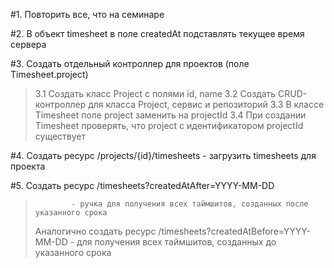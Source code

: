 #1. Повторить все, что на семинаре

#2. В объект timesheet в поле createdAt подставлять текущее время сервера

#3. Создать отдельный контроллер для проектов (поле Timesheet.project)

>3.1 Создать класс Project с полями id, name
>3.2 Создать CRUD-контроллер для класса Project, сервис и репозиторий
>3.3 В классе Timesheet поле project заменить на projectId
>3.4 При создании Timesheet проверять, что project с идентификатором projectId существует

#4. Создать ресурс /projects/{id}/timesheets - загрузить timesheets для проекта

#5. Создать ресурс /timesheets?createdAtAfter=YYYY-MM-DD

>             - ручка для получения всех таймшитов, созданных после указанного срока
>    Аналогично создать ресурс /timesheets?createdAtBefore=YYYY-MM-DD
>              - для получения всех таймшитов, созданных до указанного срока
